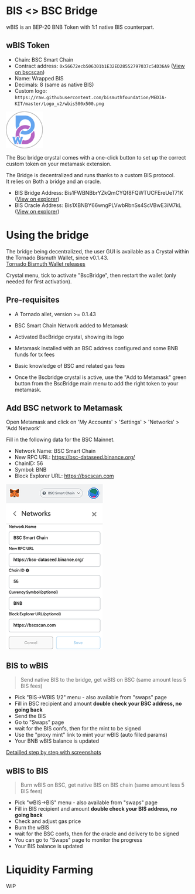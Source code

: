 # BIS <> BSC Bridge

wBIS is an BEP-20 BNB Token with 1:1 native BIS counterpart.

## wBIS Token

- Chain: BSC Smart Chain
- Contract address: `0x56672ecb506301b1E32ED28552797037c54D36A9`  ([View on bscscan](https://bscscan.com/token/0x56672ecb506301b1E32ED28552797037c54D36A9))
- Name: Wrapped BIS
- Decimals: 8 (same as native BIS)
- Custom logo: `https://raw.githubusercontent.com/bismuthfoundation/MEDIA-KIT/master/Logo_v2/wbis500x500.png`

<img src="wbis500x500t.png" width="100" height="100" />

The Bsc bridge crystal comes with a one-click button to set up the correct custom token on your metamask extension. 

The Bridge is decentralized and runs thanks to a custom BIS protocol.  
It relies on Both a bridge and an oracle.  
- BIS Bridge Address: Bis1FWBNBbrYZkQmCYQf8FQWTUCFEreUeT71K ([View on explorer](https://bismuth.im/search?quicksearch=Bis1FWBNBbrYZkQmCYQf8FQWTUCFEreUeT71K))
- BIS Oracle Address: Bis1XBNBY66wngPLVwbRbnSs4ScVBwE3iM7kL ([View on explorer](https://bismuth.im/search?quicksearch=Bis1XBNBY66wngPLVwbRbnSs4ScVBwE3iM7kL))

# Using the bridge

The bridge being decentralized, the user GUI is available as a Crystal within the Tornado Bismuth Wallet, since v0.1.43.  
[Tornado Bismuth Wallet releases](https://github.com/bismuthfoundation/TornadoWallet/releases)

Crystal menu, tick to activate "BscBridge", then restart the wallet (only needed for first activation).

## Pre-requisites

- A Tornado allet, version >= 0.1.43
- BSC Smart Chain Network added to Metamask
- Activated BscBridge crystal, showing its logo
- Metamask installed with an BSC address configured and some BNB funds for tx fees  
- Basic knowledge of BSC and related gas fees


- Once the Bscbridge crystal is active, use the "Add to Metamask" green button from the BscBridge main menu to add the right token to your metamask.

## Add BSC network to Metamask

Open Metamask and click on 'My Accounts' > 'Settings' > 'Networks' > 'Add Network'

Fill in the following data for the BSC Mainnet.

- Network Name: BSC Smart Chain
- New RPC URL: https://bsc-dataseed.binance.org/
- ChainID: 56
- Symbol: BNB
- Block Explorer URL: https://bscscan.com

![](pics/bsc-metamask-450.png)

## BIS to wBIS

> Send native BIS to the bridge, get wBIS on BSC (same amount less 5 BIS fees)

- Pick "BIS->WBIS 1/2" menu - also available from "swaps" page
- Fill in BSC recipient and amount **double check your BSC address, no going back**
- Send the BIS
- Go to "Swaps" page
- wait for the BIS confs, then for the mint to be signed
- Use the "proxy mint" link to mint your wBIS (auto filled params)
- Your BNB wBIS balance is updated

[Detailled step by step with screenshots](BIS_TO_WBIS_DETAIL.md)

## wBIS to BIS

> Burn wBIS on BSC, get native BIS on BIS chain (same amount less 5 BIS fees)

- Pick "wBIS->BIS" menu - also available from "swaps" page
- Fill in BIS recipient and amount  **double check your BIS address, no going back**
- Check and adjust gas price
- Burn the wBIS
- wait for the BSC confs, then for the oracle and delivery to be signed
- You can go to "Swaps" page to monitor the progress
- Your BIS balance is updated

# Liquidity Farming

WIP
 
